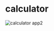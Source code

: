 # calculator
![calculator app2](https://user-images.githubusercontent.com/53357376/66041069-3c4af800-e519-11e9-9ec1-0faf6f3fc970.png)
